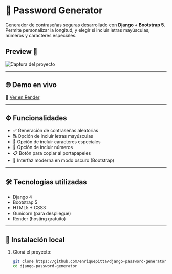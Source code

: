 # 🔐 Password Generator

Generador de contraseñas seguras desarrollado con **Django + Bootstrap 5**.  
Permite personalizar la longitud, y elegir si incluir letras mayúsculas, números y caracteres especiales.

## Preview 🚀  
![Captura del proyecto](https://i.postimg.cc/fWjgdQgP/Captura-de-pantalla-2025-04-13-a-la-s-5-08-42-p-m.png)

---

## 🌐 Demo en vivo

🔗 [Ver en Render](https://django-password-generator-331q.onrender.com)

---

## ⚙️ Funcionalidades

- ✅ Generación de contraseñas aleatorias
- 🔠 Opción de incluir letras mayúsculas
- 🔣 Opción de incluir caracteres especiales
- 🔢 Opción de incluir números
- 📋 Botón para copiar al portapapeles
- 🌙 Interfaz moderna en modo oscuro (Bootstrap)

---

## 🛠️ Tecnologías utilizadas

- Django 4
- Bootstrap 5
- HTML5 + CSS3
- Gunicorn (para despliegue)
- Render (hosting gratuito)

---

## 🚀 Instalación local

1. Cloná el proyecto:
   ```bash
   git clone https://github.com/enriquepitta/django-password-generator.git
   cd django-password-generator
